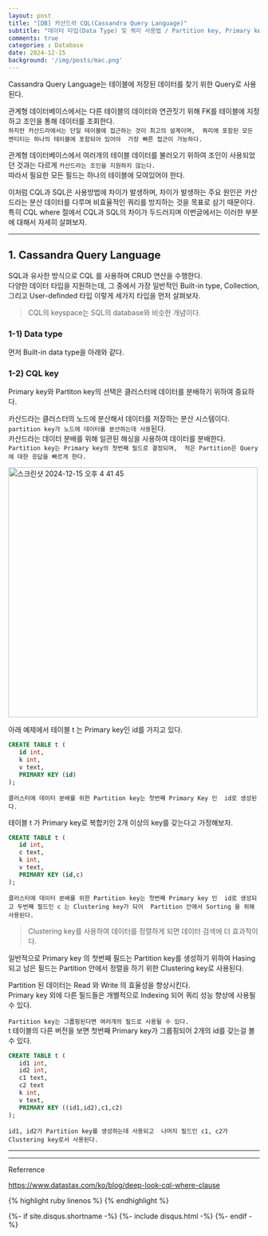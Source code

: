 ```yaml
---
layout: post
title: "[DB] 카산드라 CQL(Cassandra Query Language)"
subtitle: "데이터 타입(Data Type) 및 쿼리 사용법 / Partition key, Primary key, Clustering key"
comments: true
categories : Database
date: 2024-12-15
background: '/img/posts/mac.png'
---   
```


Cassandra Query Language는 테이블에 저장된 데이터를 
찾기 위한 Query로 사용된다.   

관계형 데이터베이스에서는 다른 테이블의 데이터와 연관짓기 위해 
FK를 테이블에 지정하고 조인을 통해 데이터를 조회한다.   
`하지만 카산드라에서는 단일 테이블에 접근하는 것이 최고의 설계이며, 
    쿼리에 포함된 모든 엔티티는 하나의 테이블에 포함되어 있어야 
    가장 빠른 접근이 가능하다.`   

관계형 데이터베이스에서 여러개의 테이블 데이터를 불러오기 위하여 
조인이 사용되었던 것과는 다르게 `카산드라는 조인을 지원하지 않는다.`   
따라서 필요한 모든 필드는 하나의 테이블에 모여있어야 한다.   

이처럼 CQL과 SQL은 사용방법에 차이가 발생하며, 차이가 발생하는 주요 원인은 
카산드라는 분산 데이터를 다루며 비효율적인 쿼리를 방지하는 것을 목표로 삼기 때문이다.   
특히 CQL where 절에서 CQL과 SQL의 차이가 두드러지며 
이번글에서는 이러한 부분에 대해서 자세히 살펴보자.   


- - - 

## 1. Cassandra Query Language  

SQL과 유사한 방식으로 CQL 를 사용하며 CRUD 연산을 수행한다.   
다양한 데이터 타입을 지원하는데, 그 중에서 가장 일반적인 
Built-in type, Collection, 그리고 User-definded 타입 이렇게 세가지 타입을 
먼저 살펴보자.   

> CQL의 keyspace는 SQL의 database와 비슷한 개념이다.   


### 1-1) Data type

먼저 Built-in data type을 아래와 같다. 


### 1-2) CQL key   

Primary key와 Partiton key의 선택은 클러스터에 데이터를 
분배하기 위하여 중요하다.   


카산드라는 클러스터의 노드에 분산해서 데이터를 저장하는 
분산 시스템이다.   
`partition key가 노드에 데이터를 분산하는데 사용`된다.   
카산드라는 데이터 분배를 위해 일관된 해싱을 사용하여 데이터를 분배한다.  
`Partition key는 Primary key의 첫번째 필드로 결정되며, 
          적은 Partition은 Query에 대한 응답을 빠르게 한다.`  

<img width="500" alt="스크린샷 2024-12-15 오후 4 41 45" src="https://github.com/user-attachments/assets/cda12a6a-a2b9-455b-9ed6-10b3e79eaca8" />


아래 예제에서 테이블 t 는 Primary key인 id를 가지고 있다.   

```sql
CREATE TABLE t (
   id int,
   k int,
   v text,
   PRIMARY KEY (id)
);
```

`클러스터에 데이터 분배를 위한 Partition key는 첫번째 Primary Key 인 
id로 생성된다.`   

테이블 t 가 Primary key로 복합키인 2개 이상의 key를 갖는다고 가정해보자.   

```sql
CREATE TABLE t (
   id int,
   c text,
   k int,
   v text,
   PRIMARY KEY (id,c)
);
```

`클러스터에 데이터 분배를 위한 Partition key는 첫번째 Primary key 인 
id로 생성되고 두번째 필드인 c 는 Clustering key가 되어 
Partition 안에서 Sorting 을 위해 사용된다.`   

> Clustering key를 사용하여 데이터를 정렬하게 되면 데이터 검색에 더 효과적이다.   

일반적으로 Primary key 의 첫번째 필드는 Partition key를 생성하기 위하여 
Hasing되고 남은 필드는 Partition 안에서 정렬을 하기 위한 Clustering key로 
사용된다.   

Partition 된 데이터는 Read 와 Write 의 효율성을 향상시킨다.   
Primary key 외에 다른 필드들은 개별적으로 Indexing 되어 쿼리 성능 향상에 
사용될 수 있다.   

`Partition key는 그룹핑된다면 여러개의 필드로 사용될 수 있다.`      
t 테이블의 다른 버전을 보면 첫번째 Primary key가 
그룹핑되어 2개의 id를 갖는걸 볼 수 있다.   

```sql
CREATE TABLE t (
   id1 int,
   id2 int,
   c1 text,
   c2 text
   k int,
   v text,
   PRIMARY KEY ((id1,id2),c1,c2)
);
```

`id1, id2가 Partition key를 생성하는데 사용되고 
나머지 필드인 c1, c2가 Clustering key로서 사용된다.`   

- - - 



- - -
Referrence

<https://www.datastax.com/ko/blog/deep-look-cql-where-clause>   

{% highlight ruby linenos %}
{% endhighlight %}

{%- if site.disqus.shortname -%}
    {%- include disqus.html -%}
{%- endif -%}

